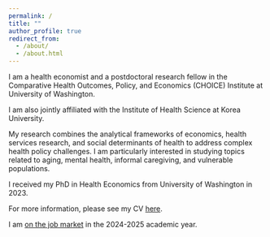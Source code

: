 ```yaml
---
permalink: /
title: ""
author_profile: true
redirect_from: 
  - /about/
  - /about.html
---
```

I am a health economist and a postdoctoral research fellow in the Comparative Health Outcomes, Policy, and Economics (CHOICE) Institute at University of Washington.

I am also jointly affiliated with the Institute of Health Science at Korea University.

My research combines the analytical frameworks of economics, health services research, and social determinants of health to address complex health policy challenges. I am particularly interested in studying topics related to aging, mental health, informal caregiving, and vulnerable populations. 

I received my PhD in Health Economics from University of Washington in 2023. 

For more information, please see my CV [here](CV_DLee.pdf).

I am <ins>on the job market</ins> in the 2024-2025 academic year.

